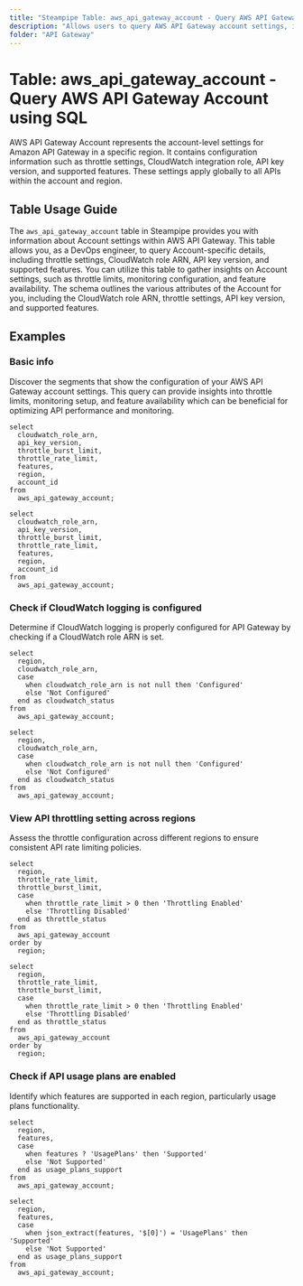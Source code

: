 ```yaml
---
title: "Steampipe Table: aws_api_gateway_account - Query AWS API Gateway Account using SQL"
description: "Allows users to query AWS API Gateway account settings, including throttle limits, CloudWatch role ARN, API key version, and supported features. This table helps DevOps engineers inspect monitoring configurations and feature availability across API Gateway accounts."
folder: "API Gateway"
---
```


# Table: aws_api_gateway_account - Query AWS API Gateway Account using SQL

AWS API Gateway Account represents the account-level settings for Amazon API Gateway in a specific region. It contains configuration information such as throttle settings, CloudWatch integration role, API key version, and supported features. These settings apply globally to all APIs within the account and region.

## Table Usage Guide

The `aws_api_gateway_account` table in Steampipe provides you with information about Account settings within AWS API Gateway. This table allows you, as a DevOps engineer, to query Account-specific details, including throttle settings, CloudWatch role ARN, API key version, and supported features. You can utilize this table to gather insights on Account settings, such as throttle limits, monitoring configuration, and feature availability. The schema outlines the various attributes of the Account for you, including the CloudWatch role ARN, throttle settings, API key version, and supported features.

## Examples

### Basic info
Discover the segments that show the configuration of your AWS API Gateway account settings. This query can provide insights into throttle limits, monitoring setup, and feature availability which can be beneficial for optimizing API performance and monitoring.

```sql+postgres
select
  cloudwatch_role_arn,
  api_key_version,
  throttle_burst_limit,
  throttle_rate_limit,
  features,
  region,
  account_id
from
  aws_api_gateway_account;
```

```sql+sqlite
select
  cloudwatch_role_arn,
  api_key_version,
  throttle_burst_limit,
  throttle_rate_limit,
  features,
  region,
  account_id
from
  aws_api_gateway_account;
```

### Check if CloudWatch logging is configured
Determine if CloudWatch logging is properly configured for API Gateway by checking if a CloudWatch role ARN is set.

```sql+postgres
select
  region,
  cloudwatch_role_arn,
  case
    when cloudwatch_role_arn is not null then 'Configured'
    else 'Not Configured'
  end as cloudwatch_status
from
  aws_api_gateway_account;
```

```sql+sqlite
select
  region,
  cloudwatch_role_arn,
  case
    when cloudwatch_role_arn is not null then 'Configured'
    else 'Not Configured'
  end as cloudwatch_status
from
  aws_api_gateway_account;
```

### View API throttling setting across regions
Assess the throttle configuration across different regions to ensure consistent API rate limiting policies.

```sql+postgres
select
  region,
  throttle_rate_limit,
  throttle_burst_limit,
  case
    when throttle_rate_limit > 0 then 'Throttling Enabled'
    else 'Throttling Disabled'
  end as throttle_status
from
  aws_api_gateway_account
order by
  region;
```

```sql+sqlite
select
  region,
  throttle_rate_limit,
  throttle_burst_limit,
  case
    when throttle_rate_limit > 0 then 'Throttling Enabled'
    else 'Throttling Disabled'
  end as throttle_status
from
  aws_api_gateway_account
order by
  region;
```

### Check if API usage plans are enabled
Identify which features are supported in each region, particularly usage plans functionality.

```sql+postgres
select
  region,
  features,
  case
    when features ? 'UsagePlans' then 'Supported'
    else 'Not Supported'
  end as usage_plans_support
from
  aws_api_gateway_account;
```

```sql+sqlite
select
  region,
  features,
  case
    when json_extract(features, '$[0]') = 'UsagePlans' then 'Supported'
    else 'Not Supported'
  end as usage_plans_support
from
  aws_api_gateway_account;
```
